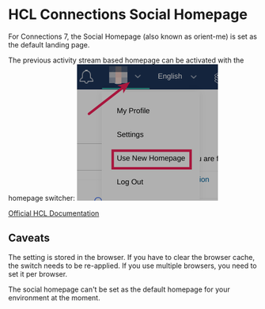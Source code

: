 # HCL Connections Social Homepage

For Connections 7, the Social Homepage (also known as orient-me) is set as the default landing page.

The previous activity stream based homepage can be activated with the homepage switcher:
![Homepage Switcher](/assets/images/screen-shots/connections/homepage-switcher.png)


[Official HCL Documentation](https://help.hcltechsw.com/connections/v7/user/homepage/hframe.html)

## Caveats

The setting is stored in the browser. If you have to clear the browser cache, the switch needs to be re-applied. If you use multiple browsers, you need to set it per browser.

The social homepage can't be set as the default homepage for your environment at the moment.
